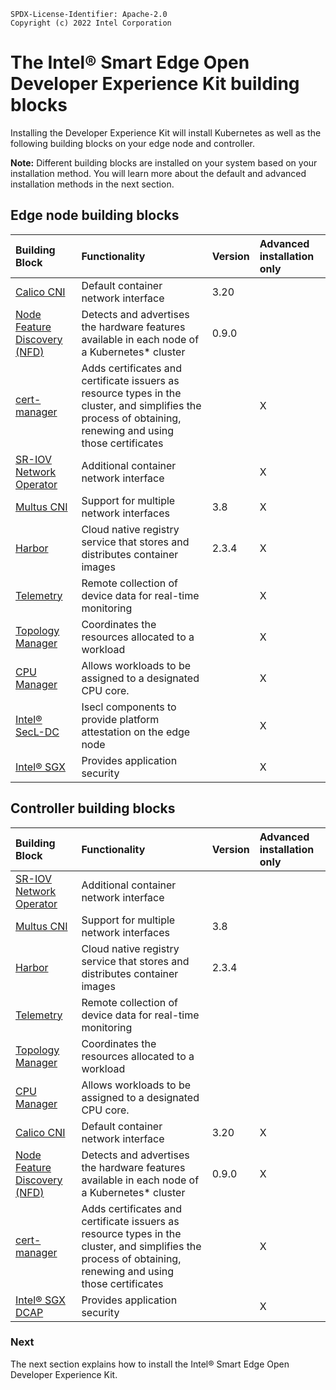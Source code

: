 ```text
SPDX-License-Identifier: Apache-2.0
Copyright (c) 2022 Intel Corporation
```
# The Intel® Smart Edge Open Developer Experience Kit building blocks

Installing the Developer Experience Kit will install Kubernetes as well as the following building blocks on your edge node and controller.

**Note:** Different building blocks are installed on your system based on your installation method. You will learn more about the default and advanced installation methods in the next section. 

## Edge node building blocks 

| Building Block | Functionality     |     Version | Advanced installation only | 
| :------------- | :------------- | :------------- | :------------- |
|[Calico CNI](https://docs.projectcalico.org/about/about-calico) | Default container network interface |  3.20 |   | 
[Node Feature Discovery (NFD)](/components/resource-management/node-feature-discovery.md) |Detects and advertises the hardware features available in each node of a Kubernetes* cluster | 0.9.0 |   |  
|[cert-manager](https://cert-manager.io/docs/)| Adds certificates and certificate issuers as resource types in the cluster, and simplifies the process of obtaining, renewing and using those certificates |   |   X  | 
| [SR-IOV Network Operator](/components/networking/sriov-network-operator.md) | Additional container network interface |    | X  |
| [Multus CNI](/components/networking/multus.md) | Support for multiple network interfaces | 3.8 | X |
| [Harbor](https://goharbor.io/) | Cloud native registry service that stores and distributes container images | 2.3.4 | X |
| [Telemetry](/components/telemetry/telemetry.md) | Remote collection of device data for real-time monitoring|  | X |
| [Topology Manager](/components/resource-management/topology-manager.md) |Coordinates the resources allocated to a workload |   | X  |
| [CPU Manager](/components/resource-management/cpu-manager.md) | Allows workloads to be assigned to a designated CPU core. |   | X |
| [Intel® SecL-DC](/components/security/platform-attestation-using-isecl.md) | Isecl components to provide platform attestation on the edge node|   |  X |
| [Intel® SGX](/components/security/application-security-using-sgx.md) | Provides application security |  | X |

## Controller building blocks

| Building Block | Functionality     |     Version | Advanced installation only | 
| :------------- | :------------- | :------------- |  :------------- |
| [SR-IOV Network Operator](/components/networking/sriov-network-operator.md) | Additional container network interface |    |   |
| [Multus CNI](/components/networking/multus.md) | Support for multiple network interfaces | 3.8 |  |
| [Harbor](https://goharbor.io/) | Cloud native registry service that stores and distributes container images | 2.3.4  |  |
| [Telemetry](/components/telemetry/telemetry.md) | Remote collection of device data for real-time monitoring|   |   |
| [Topology Manager](/components/resource-management/topology-manager.md) |Coordinates the resources allocated to a workload |   |   |
| [CPU Manager](/components/resource-management/cpu-manager.md) | Allows workloads to be assigned to a designated CPU core. |   |  |
| [Calico CNI](https://docs.projectcalico.org/about/about-calico) | Default container network interface | 3.20 | X |
| [Node Feature Discovery (NFD)](/components/resource-management/node-feature-discovery.md) |Detects and advertises the hardware features available in each node of a Kubernetes* cluster | 0.9.0 | X  | 
|[cert-manager](https://cert-manager.io/docs/)| Adds certificates and certificate issuers as resource types in the cluster, and simplifies the process of obtaining, renewing and using those certificates |   |   X  | 
| [Intel® SGX DCAP](/components/security/application-security-using-sgx.md) | Provides application security |  | X |


### Next

The next section explains how to install the Intel® Smart Edge Open Developer Experience Kit. 
